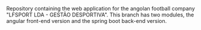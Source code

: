 Repository containing the web application for the angolan football company "LFSPORT LDA - GESTÃO DESPORTIVA". This branch has two modules, the angular front-end version and the spring boot back-end version.
